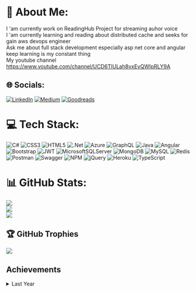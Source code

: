 # 💫 About Me:
I 'am currently work on ReadingHub Project for streaming auhor voice<br>I 'am currently learning and reading about distributed cache and seeks for gain aws devops engineer<br>Ask me about full stack development especially asp net core and angular<br>keep learning is my constant thing<br>
My youtube channel
https://www.youtube.com/channel/UCD6TIULah8vxEyQWIpRLY9A


## 🌐 Socials:
[![LinkedIn](https://img.shields.io/badge/LinkedIn-%230077B5.svg?logo=linkedin&logoColor=white)](https://linkedin.com/in/mohamed-abotir-9b4b9318b) 
[![Medium](https://img.shields.io/badge/Medium-%23000000.svg?style=for-the-badge&logo=Medium&logoColor=white)](https://medium.com/@mohamedaabotir)
[![Goodreads](https://img.shields.io/badge/Goodreads-%23a4c639.svg?style=for-the-badge&logo=Goodreads&logoColor=white)](https://www.goodreads.com/user/show/66370251-mohamed-abotir)

# 💻 Tech Stack:
![C#](https://img.shields.io/badge/c%23-%23239120.svg?style=for-the-badge&logo=c-sharp&logoColor=white) ![CSS3](https://img.shields.io/badge/css3-%231572B6.svg?style=for-the-badge&logo=css3&logoColor=white) ![HTML5](https://img.shields.io/badge/html5-%23E34F26.svg?style=for-the-badge&logo=html5&logoColor=white) ![.Net](https://img.shields.io/badge/.NET-5C2D91?style=for-the-badge&logo=.net&logoColor=white) ![Azure](https://img.shields.io/badge/azure-%230072C6.svg?style=for-the-badge&logo=azure-devops&logoColor=white) ![GraphQL](https://img.shields.io/badge/-GraphQL-E10098?style=for-the-badge&logo=graphql&logoColor=white) ![Java](https://img.shields.io/badge/java-%23ED8B00.svg?style=for-the-badge&logo=java&logoColor=white) ![Angular](https://img.shields.io/badge/angular-%23DD0031.svg?style=for-the-badge&logo=angular&logoColor=white) ![Bootstrap](https://img.shields.io/badge/bootstrap-%23563D7C.svg?style=for-the-badge&logo=bootstrap&logoColor=white) ![JWT](https://img.shields.io/badge/JWT-black?style=for-the-badge&logo=JSON%20web%20tokens) ![MicrosoftSQLServer](https://img.shields.io/badge/Microsoft%20SQL%20Sever-CC2927?style=for-the-badge&logo=microsoft%20sql%20server&logoColor=white) ![MongoDB](https://img.shields.io/badge/MongoDB-%234ea94b.svg?style=for-the-badge&logo=mongodb&logoColor=white) ![MySQL](https://img.shields.io/badge/mysql-%2300f.svg?style=for-the-badge&logo=mysql&logoColor=white) ![Redis](https://img.shields.io/badge/redis-%23DD0031.svg?style=for-the-badge&logo=redis&logoColor=white) ![Postman](https://img.shields.io/badge/Postman-FF6C37?style=for-the-badge&logo=postman&logoColor=white) ![Swagger](https://img.shields.io/badge/-Swagger-%23Clojure?style=for-the-badge&logo=swagger&logoColor=white) ![NPM](https://img.shields.io/badge/NPM-%23000000.svg?style=for-the-badge&logo=npm&logoColor=white) ![jQuery](https://img.shields.io/badge/jquery-%230769AD.svg?style=for-the-badge&logo=jquery&logoColor=white) ![Heroku](https://img.shields.io/badge/heroku-%23430098.svg?style=for-the-badge&logo=heroku&logoColor=white) ![TypeScript](https://img.shields.io/badge/typescript-%23007ACC.svg?style=for-the-badge&logo=typescript&logoColor=white)
# 📊 GitHub Stats:
![](https://github-readme-stats.vercel.app/api?username=mohamedabotir&theme=dark&hide_border=false&include_all_commits=true&count_private=false)<br/>
![](https://github-readme-streak-stats.herokuapp.com/?user=mohamedabotir&theme=dark&hide_border=false)<br/>
![](https://github-readme-stats.vercel.app/api/top-langs/?username=mohamedabotir&theme=dark&hide_border=false&include_all_commits=true&count_private=false&layout=compact)

## 🏆 GitHub Trophies
![](https://github-profile-trophy.vercel.app/?username=mohamedabotir&theme=radical&no-frame=false&no-bg=true&margin-w=4)
##  Achievements
<details><summary>Last Year</summary>
<details><summary>📺Courses</summary>
- Domain-Driven Design Fundamentals
- Clean Architecture: Patterns, Practices, and Principles
- Building Microservices
- Introduction to .NET Testing with NUnit 3
- Microservices Architecture Fundamentals
- Microservices: Getting Started
- .NET Microservices: CQRS & Event Sourcing with Kafka
</details>
<details><summary>Technical Writting</summary>

</details>
<details><summary>OSS</summary>
</details>
</details>


